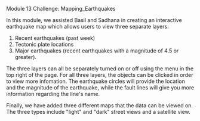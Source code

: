 Module 13 Challenge: Mapping_Earthquakes

In this module, we assisted Basil and Sadhana in creating an interactive earthquake map which allows users to view three separate layers:

1. Recent earthquakes (past week)
2. Tectonic plate locations
3. Major earthquakes (recent earthquakes with a magnitude of 4.5 or greater).

The three layers can all be separately turned on or off using the menu in the top right of the page. For all three layers, the objects can be clicked in order to view more infomation. The earthquake circles will provide the location and the magnitude of the earthquake, while the fault lines will give you more information regarding the line's name. 

Finally, we have added three different maps that the data can be viewed on. The three types include "light" and "dark" street views and a satellite view. 
